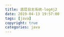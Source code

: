 ```yaml
---
title: 底层日志系统-log4j2
date: 2019-04-13 19:57:00
tags: [java]
copyright: true
categories: java
---
```


